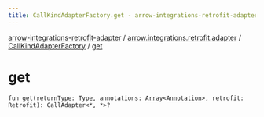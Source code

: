 ```yaml
---
title: CallKindAdapterFactory.get - arrow-integrations-retrofit-adapter
---
```


[arrow-integrations-retrofit-adapter](../../index.html) / [arrow.integrations.retrofit.adapter](../index.html) / [CallKindAdapterFactory](index.html) / [get](./get.html)

# get

`fun get(returnType: `[`Type`](http://docs.oracle.com/javase/6/docs/api/java/lang/reflect/Type.html)`, annotations: `[`Array`](https://kotlinlang.org/api/latest/jvm/stdlib/kotlin/-array/index.html)`<`[`Annotation`](https://kotlinlang.org/api/latest/jvm/stdlib/kotlin/-annotation/index.html)`>, retrofit: Retrofit): CallAdapter<*, *>?`